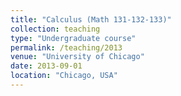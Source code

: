 ```yaml
---
title: "Calculus (Math 131-132-133)"
collection: teaching
type: "Undergraduate course"
permalink: /teaching/2013
venue: "University of Chicago"
date: 2013-09-01
location: "Chicago, USA"
---
```

